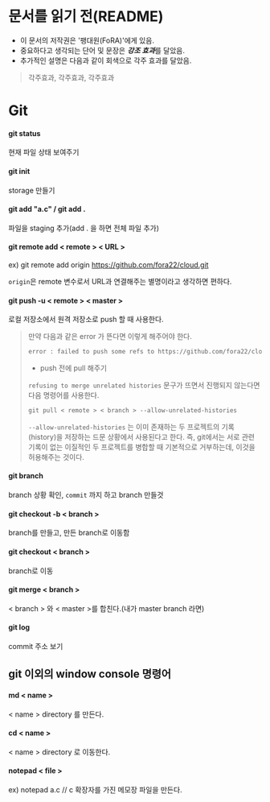 # 문서를 읽기 전(README)

- 이 문서의 저작권은 '팽대원(FoRA)'에게 있음.
- 중요하다고 생각되는 단어 및 문장은 ***강조 효과***를 달았음.
- 추가적인 설명은 다음과 같이 회색으로 각주 효과를 달았음.

> 각주효과, 각주효과, 각주효과

# Git

#### git status

현재 파일 상태 보여주기

#### git init

storage 만들기

#### git add "a.c" / git add .

파일을 staging 추가(add . 을 하면 전체 파일 추가)

#### git remote add < remote > < URL >

ex) git remote add origin https://github.com/fora22/cloud.git

`origin`은 remote 변수로서 URL과 연결해주는 별명이라고 생각하면 편하다.

#### git push -u < remote > < master >

로컬 저장소에서 원격 저장소로 push 할 때 사용한다.

> 만약 다음과 같은 error 가 뜬다면 이렇게 해주어야 한다.
>
> ```tex
> error : failed to push some refs to https://github.com/fora22/cloud.git
> ```
>
> - push 전에 pull 해주기
>
> `refusing to merge unrelated histories` 문구가 뜨면서 진행되지 않는다면 다음 명령어를 사용한다.
>
> ```tex
>git pull < remote > < branch > --allow-unrelated-histories
> ```
>
> `--allow-unrelated-histories` 는 이미 존재하는 두 프로젝트의 기록(history)을 저장하는 드문 상황에서 사용된다고 한다. 즉, git에서는 서로 관련 기록이 없는 이질적인 두 프로젝트를 병합할 때 기본적으로 거부하는데, 이것을 허용해주는 것이다.

#### git branch

branch 상황 확인, `commit` 까지 하고 branch 만들것

#### git checkout -b < branch >

branch를 만들고, 만든 branch로 이동함

#### git checkout < branch >

branch로 이동

#### git merge < branch >

< branch > 와 < master >를 합친다.(내가 master branch 라면)

#### git log

commit 주소 보기



## git 이외의 window console 명령어

#### md < name >

< name > directory 를 만든다.

#### cd < name > 

< name > directory 로 이동한다.

#### notepad < file >

ex) notepad a.c  // c 확장자를 가진 메모장 파일을 만든다.



